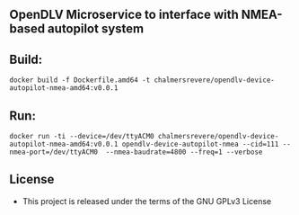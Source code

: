 ## OpenDLV Microservice to interface with NMEA-based autopilot system

## Build:

```
docker build -f Dockerfile.amd64 -t chalmersrevere/opendlv-device-autopilot-nmea-amd64:v0.0.1 
```

## Run:

```
docker run -ti --device=/dev/ttyACM0 chalmersrevere/opendlv-device-autopilot-nmea-amd64:v0.0.1 opendlv-device-autopilot-nmea --cid=111 --nmea-port=/dev/ttyACM0  --nmea-baudrate=4800 --freq=1 --verbose
```


## License

* This project is released under the terms of the GNU GPLv3 License

